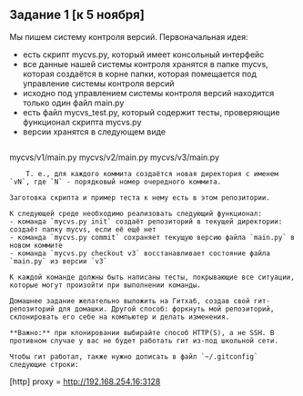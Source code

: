 Задание 1 [к 5 ноября]
----------------------

Мы пишем систему контроля версий. Первоначальная идея:
- есть скрипт mycvs.py, который имеет консольный интерфейс
- все данные нашей системы контроля хранятся в папке mycvs, которая создаётся в корне папки, которая помещается под управление системы контроля версий
- исходно под управлением системы контроля версий находится только один файл main.py
- есть файл mycvs_test.py, который содержит тесты, проверяющие функционал скрипта mycvs.py
- версии хранятся в следующем виде
    ```
mycvs/v1/main.py
mycvs/v2/main.py
mycvs/v3/main.py
```
    Т. е., для каждого коммита создаётся новая директория с именем `vN`, где `N` - порядковый номер очередного коммита.

Заготовка скрипта и пример теста к нему есть в этом репозитории.

К следующей среде необходимо реализовать следующий функционал:
- команда `mycvs.py init` создаёт репозиторий в текущей директории: создаёт папку mycvs, если её ещё нет
- команда `mycvs.py commit` сохраняет текущую версию файла `main.py` в новом коммите
- команда `mycvs.py checkout v3` восстанавливает состояние файла `main.py` из версии `v3`

К каждой команде должны быть написаны тесты, покрывающие все ситуации, которые могут произойти при выполнении команды.

Домашнее задание желательно выложить на Гитхаб, создав свой гит-репозиторий для домашки. Другой способ: форкнуть мой репозиторий, склонировать его себе на компьютер и делать изменения.

**Важно:** при клонировании выбирайте способ HTTP(S), а не SSH. В противном случае у вас не будет работать гит из-под школьной сети.

Чтобы гит работал, также нужно дописать в файл `~/.gitconfig` следующие строки:
```
[http]
    proxy = http://192.168.254.16:3128
```
